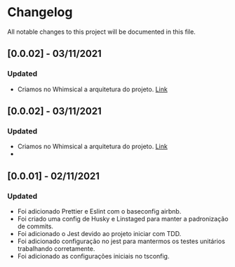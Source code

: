 # Changelog

All notable changes to this project will be documented in this file.

## [0.0.02] - 03/11/2021

### Updated

- Criamos no Whimsical a arquitetura do projeto. [Link](https://whimsical.com/clean-node-WE8HA5pYr69WVuzq6vEe5d)

## [0.0.02] - 03/11/2021

### Updated

- Criamos no Whimsical a arquitetura do projeto. [Link](https://whimsical.com/clean-node-WE8HA5pYr69WVuzq6vEe5d)
-

## [0.0.01] - 02/11/2021

### Updated

- Foi adicionado Prettier e Eslint com o baseconfig airbnb.
- Foi criado uma config de Husky e Linstaged para manter a padronização de commits.
- Foi adicionado o Jest devido ao projeto iniciar com TDD.
- Foi adicionado configuração no jest para mantermos os testes unitários trabalhando corretamente.
- Foi adicionado as configurações iniciais no tsconfig.
